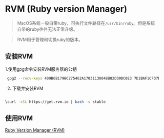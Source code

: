 # RVM (Ruby version Manager)

> MacOS系统一般自带ruby，可执行文件路径在`/usr/bin/ruby`。但是系统自带的ruby往往无法正常升级。

> RVM用于管理和切换ruby的版本。


## 安装RVM

1.使用gpg命令安装RVM服务器的公钥

```bash
 gpg2 --recv-keys 409B6B1796C275462A1703113804BB82D39DC0E3 7D2BAF1CF37B13E2069D6956105BD0E739499BDB

```

2. 下载并安装RVM

```bash

\curl -sSL https://get.rvm.io | bash -s stable

```



## 使用RVM

[Ruby Version Manager (RVM)][1]

[1]:http://rvm.io/